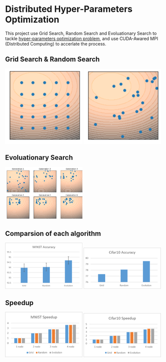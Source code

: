 # Distributed Hyper-Parameters Optimization
This project use Grid Search, Random Search and Evoluationary Search to tackle [hyper-parameters optimization problem](https://en.wikipedia.org/wiki/Hyperparameter_optimization), and use CUDA-Awared MPI (Distributed Computing) to accerlate the process.

## Grid Search & Random Search 
<img src="https://github.com/aa10402tw/Distributed-Hyper-Parameters-Optimization/blob/master/imgs/grid.png" width=250>  <img 
src="https://github.com/aa10402tw/Distributed-Hyper-Parameters-Optimization/blob/master/imgs/random.png" width=250>

## Evoluationary Search
<img src="https://github.com/aa10402tw/Distributed-Hyper-Parameters-Optimization/blob/master/imgs/evo.png" width=250>

## Comparsion of each algorithm
<img src="https://github.com/aa10402tw/Distributed-Hyper-Parameters-Optimization/blob/master/imgs/mnist_acc.png" width=250> <img 
src="https://github.com/aa10402tw/Distributed-Hyper-Parameters-Optimization/blob/master/imgs/cifar10_acc.png" width=250>

## Speedup
<img src="https://github.com/aa10402tw/Distributed-Hyper-Parameters-Optimization/blob/master/imgs/mnist_speedup.png" width=250> <img 
src="https://github.com/aa10402tw/Distributed-Hyper-Parameters-Optimization/blob/master/imgs/cifar10_speedup.png" width=250>
	
